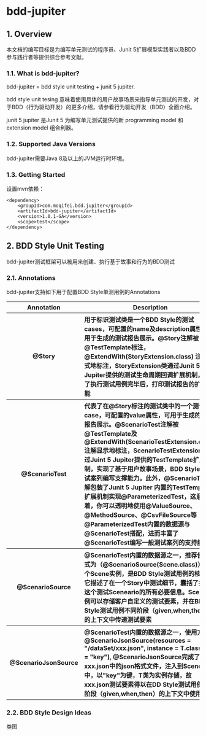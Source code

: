 # bdd-jupiter
## 1. Overview
本文档的编写目标是为编写单元测试的程序员、Junit 5扩展模型实践者以及BDD参与践行者等提供综合参考文献。
### 1.1. What is bdd-jupiter?
bdd-jupiter = bdd style unit testing + junit 5 jupiter.

bdd style unit tesing 意味着使用具体的用户故事场景来指导单元测试的开发，对于BDD（行为驱动开发）的更多介绍，请参看行为驱动开发（BDD）全面介绍。

junit 5 jupiter 是Junit 5 为编写单元测试提供的新 programming model 和 extension model 组合利器。
### 1.2. Supported Java Versions
bdd-jupiter需要Java 8及以上的JVM运行时环境。
### 1.3. Getting Started
设置mvn依赖：
```
<dependency>
    <groupId>com.moqifei.bdd.jupiter</groupId>
    <artifactId>bdd-jupiter</artifactId>
    <version>1.0.1-GA</version>
    <scope>test</scope>
</dependency>
```
## 2. BDD Style Unit Testing
bdd-jupiter测试框架可以被用来创建、执行基于故事和行为的BDD测试
### 2.1. Annotations
bdd-jupiter支持如下用于配置BDD Style单测用例的Annotations
<table>
        <tr>
            <th>Annotation</th>
            <th>Description</th>
        </tr>
        <tr>
            <th>@Story</th>
            <th  align="left">用于标识测试类是一个BDD Style的测试cases，可配置的name及description属性，可用于生成的测试报告展示。@Story注解被@TestTemplate标注，@ExtendWith(StoryExtension.class) 注解显式地标注，StoryExtension类通过Junit 5 Jupiter提供的测试生命周期回调扩展机制，实现了执行测试用例完毕后，打印测试报告的扩展功能</th>
        </tr>
        <tr>
            <th>@ScenarioTest</th>
            <th align="left">代表了在@Story标注的测试类中的一个测试case，可配置的value属性，可用于生成的测试报告展示。@ScenarioTest注解被@TestTemplate及@ExtendWith(ScenarioTestExtension.class)注解显示地标注，ScenarioTestExtension类通过Juint 5 Jupiter提供的TestTemplate扩展机制，实现了基于用户故事场景，BDD Style的测试案列编写支撑能力。此外，@ScenarioTest注解包装了Junit 5 Jupiter 内置的TestTemplate扩展机制实现@ParameterizedTest，这意味着，你可以透明地使用@ValueSource、@MethodSource、@CsvFileSource等@ParameterizedTest内置的数据源与@ScenarioTest搭配，进而丰富了@ScenarioTest编写一般测试案列的支持能力</th>
        </tr>
        <tr>
            <th>@ScenarioSource</th>
            <th align="left">@ScenarioTest内置的数据源之一，推荐使用方式为（@ScenarioSource(Scene.class)），一个Scene实例，是BDD Style测试用例的核心，它描述了在一个Story中测试细节，囊括了执行这个测试Sceneario的所有必要信息。Scene实例可以存储客户自定义的测试要素，并在BDD Style测试用例不同阶段（given,when,then）的上下文中传递测试要素</th>
        </tr>
        <tr>
            <th>@ScenarioJsonSource</th>
            <th align="left">@ScenarioTest内置的数据源之一，使用方式为@ScenarioJsonSource(resources = "/dataSet/xxx.json", instance = T.class, key = "key"), @ScenarioJsonSource完成了将xxx.json中的json格式文件，注入到Scene实例中，以"key"为键，T类为实例存储，故xxx.json测试要素得以在DD Style测试用例不同阶段（given,when,then）的上下文中使用</th>
        </tr>
    </table>  
    
### 2.2. BDD Style Design Ideas
类图  


